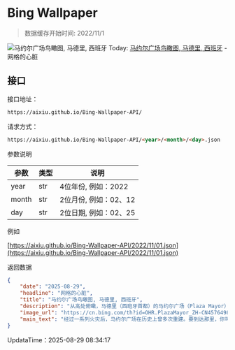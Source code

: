 # Bing Wallpaper

> 数据缓存开始时间: 2022/11/1

![马约尔广场鸟瞰图, 马德里, 西班牙](https://cn.bing.com/th?id=OHR.PlazaMayor_ZH-CN4576498488_1920x1080.webp)
Today: [马约尔广场鸟瞰图, 马德里, 西班牙](https://cn.bing.com/th?id=OHR.PlazaMayor_ZH-CN4576498488_1920x1080.webp) - 网格的心脏

## 接口

接口地址：

```html
https://aixiu.github.io/Bing-Wallpaper-API/
```

请求方式：

```html
https://aixiu.github.io/Bing-Wallpaper-API/<year>/<month>/<day>.json
```

参数说明

| 参数 | 类型 | 说明 |
| - | - | - |
| year | str | 4位年份, 例如：2022 |
| month | str | 2位月份, 例如：02、12 |
| day | str | 2位日期, 例如：02、25 |

例如

[https://aixiu.github.io/Bing-Wallpaper-API/2022/11/01.json](https://aixiu.github.io/Bing-Wallpaper-API/2022/11/01.json)

返回数据

```json
{
    "date": "2025-08-29",
    "headline": "网格的心脏",
    "title": "马约尔广场鸟瞰图, 马德里, 西班牙",
    "description": "从高处俯瞰，马德里（西班牙首都）的马约尔广场（Plaza Mayor）上，整齐的拱廊与瓦片屋顶交织成一幅令人着迷的建筑和谐画卷。这片历史悠久的空间曾是热闹的集市广场“阿拉巴尔广场”（Plaza del Arrabal）的所在地，见证了这座城市数百年来的变迁。这一转变始于1561年，当时皇家法院从托莱多迁至马德里，广场随之归入马德里管辖。受秩序与宏伟愿景的启发，菲利普二世重新构想了这片广场——尽管实际施工直至菲利普三世统治时期的1617年才正式展开。",
    "image_url": "https://cn.bing.com/th?id=OHR.PlazaMayor_ZH-CN4576498488_1920x1080.webp",
    "main_text": "经过一系列火灾后，马约尔广场在历史上曾多次重建。要到达那里，你可以选择其中一个入口，每个入口都别具特色。"
}
```

UpdataTime：2025-08-29 08:34:17
